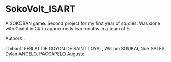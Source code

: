 # SokoVolt_ISART
A SOKOBAN game. Second project for my first year of studies. Was done with Godot in C# in approxmetly two mouths in a team of 5.

Authors :

Thibault FERLAT DE GOYON DE SAINT LOYAL,
William SOUKAI,
Noé SALES,
Dylan ANGELO,
PACCAPELO Auguste.
